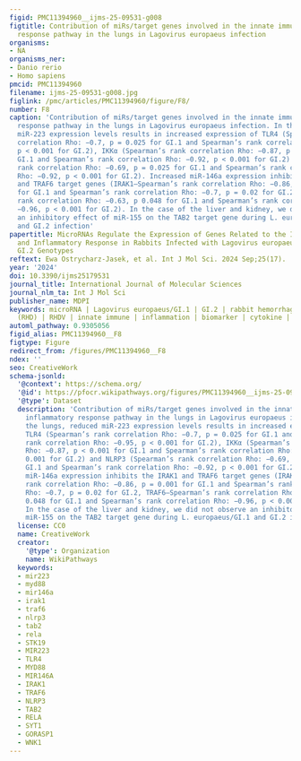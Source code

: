 ```yaml
---
figid: PMC11394960__ijms-25-09531-g008
figtitle: Contribution of miRs/target genes involved in the innate immune and inflammatory
  response pathway in the lungs in Lagovirus europaeus infection
organisms:
- NA
organisms_ner:
- Danio rerio
- Homo sapiens
pmcid: PMC11394960
filename: ijms-25-09531-g008.jpg
figlink: /pmc/articles/PMC11394960/figure/F8/
number: F8
caption: 'Contribution of miRs/target genes involved in the innate immune and inflammatory
  response pathway in the lungs in Lagovirus europaeus infection. In the lungs, reduced
  miR-223 expression levels results in increased expression of TLR4 (Spearman’s rank
  correlation Rho: −0.7, p = 0.025 for GI.1 and Spearman’s rank correlation Rho: −0.95,
  p < 0.001 for GI.2), IKKα (Spearman’s rank correlation Rho: −0.87, p < 0.001 for
  GI.1 and Spearman’s rank correlation Rho: −0.92, p < 0.001 for GI.2) and NLRP3 (Spearman’s
  rank correlation Rho: −0.69, p = 0.025 for GI.1 and Spearman’s rank correlation
  Rho: −0.92, p < 0.001 for GI.2). Increased miR-146a expression inhibits the IRAK1
  and TRAF6 target genes (IRAK1—Spearman’s rank correlation Rho: −0.86, p = 0.001
  for GI.1 and Spearman’s rank correlation Rho: −0.7, p = 0.02 for GI.2, TRAF6—Spearman’s
  rank correlation Rho: −0.63, p 0.048 for GI.1 and Spearman’s rank correlation Rho:
  −0.96, p < 0.001 for GI.2). In the case of the liver and kidney, we did not observe
  an inhibitory effect of miR-155 on the TAB2 target gene during L. europaeus/GI.1
  and GI.2 infection'
papertitle: MicroRNAs Regulate the Expression of Genes Related to the Innate Immune
  and Inflammatory Response in Rabbits Infected with Lagovirus europaeus GI.1 and
  GI.2 Genotypes
reftext: Ewa Ostrycharz-Jasek, et al. Int J Mol Sci. 2024 Sep;25(17).
year: '2024'
doi: 10.3390/ijms25179531
journal_title: International Journal of Molecular Sciences
journal_nlm_ta: Int J Mol Sci
publisher_name: MDPI
keywords: microRNA | Lagovirus europaeus/GI.1 | GI.2 | rabbit hemorrhagic disease
  (RHD) | RHDV | innate immune | inflammation | biomarker | cytokine | rabbits
automl_pathway: 0.9305056
figid_alias: PMC11394960__F8
figtype: Figure
redirect_from: /figures/PMC11394960__F8
ndex: ''
seo: CreativeWork
schema-jsonld:
  '@context': https://schema.org/
  '@id': https://pfocr.wikipathways.org/figures/PMC11394960__ijms-25-09531-g008.html
  '@type': Dataset
  description: 'Contribution of miRs/target genes involved in the innate immune and
    inflammatory response pathway in the lungs in Lagovirus europaeus infection. In
    the lungs, reduced miR-223 expression levels results in increased expression of
    TLR4 (Spearman’s rank correlation Rho: −0.7, p = 0.025 for GI.1 and Spearman’s
    rank correlation Rho: −0.95, p < 0.001 for GI.2), IKKα (Spearman’s rank correlation
    Rho: −0.87, p < 0.001 for GI.1 and Spearman’s rank correlation Rho: −0.92, p <
    0.001 for GI.2) and NLRP3 (Spearman’s rank correlation Rho: −0.69, p = 0.025 for
    GI.1 and Spearman’s rank correlation Rho: −0.92, p < 0.001 for GI.2). Increased
    miR-146a expression inhibits the IRAK1 and TRAF6 target genes (IRAK1—Spearman’s
    rank correlation Rho: −0.86, p = 0.001 for GI.1 and Spearman’s rank correlation
    Rho: −0.7, p = 0.02 for GI.2, TRAF6—Spearman’s rank correlation Rho: −0.63, p
    0.048 for GI.1 and Spearman’s rank correlation Rho: −0.96, p < 0.001 for GI.2).
    In the case of the liver and kidney, we did not observe an inhibitory effect of
    miR-155 on the TAB2 target gene during L. europaeus/GI.1 and GI.2 infection'
  license: CC0
  name: CreativeWork
  creator:
    '@type': Organization
    name: WikiPathways
  keywords:
  - mir223
  - myd88
  - mir146a
  - irak1
  - traf6
  - nlrp3
  - tab2
  - rela
  - STK19
  - MIR223
  - TLR4
  - MYD88
  - MIR146A
  - IRAK1
  - TRAF6
  - NLRP3
  - TAB2
  - RELA
  - SYT1
  - GORASP1
  - WNK1
---
```

